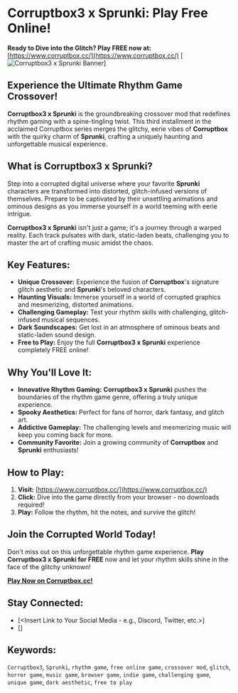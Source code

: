 # Corruptbox3 x Sprunki: Play Free Online!
**Ready to Dive into the Glitch? Play FREE now at:** [https://www.corruptbox.cc/](https://www.corruptbox.cc/)
[![Corruptbox3 x Sprunki Banner](https://data.gameflare.com/games/10531/a9HSkBI2rFHuEk-400-300.jpg)]

## Experience the Ultimate Rhythm Game Crossover!

**Corruptbox3 x Sprunki** is the groundbreaking crossover mod that redefines rhythm gaming with a spine-tingling twist. This third installment in the acclaimed Corruptbox series merges the glitchy, eerie vibes of **Corruptbox** with the quirky charm of **Sprunki**, crafting a uniquely haunting and unforgettable musical experience.



## What is Corruptbox3 x Sprunki?

Step into a corrupted digital universe where your favorite **Sprunki** characters are transformed into distorted, glitch-infused versions of themselves. Prepare to be captivated by their unsettling animations and ominous designs as you immerse yourself in a world teeming with eerie intrigue.

**Corruptbox3 x Sprunki** isn't just a game; it's a journey through a warped reality. Each track pulsates with dark, static-laden beats, challenging you to master the art of crafting music amidst the chaos.

## Key Features:

*   **Unique Crossover:** Experience the fusion of **Corruptbox**'s signature glitch aesthetic and **Sprunki**'s beloved characters.
*   **Haunting Visuals:** Immerse yourself in a world of corrupted graphics and mesmerizing, distorted animations.
*   **Challenging Gameplay:** Test your rhythm skills with challenging, glitch-infused musical sequences.
*   **Dark Soundscapes:** Get lost in an atmosphere of ominous beats and static-laden sound design.
*   **Free to Play:** Enjoy the full **Corruptbox3 x Sprunki** experience completely FREE online!

## Why You'll Love It:

*   **Innovative Rhythm Gaming:**  **Corruptbox3 x Sprunki** pushes the boundaries of the rhythm game genre, offering a truly unique experience.
*   **Spooky Aesthetics:** Perfect for fans of horror, dark fantasy, and glitch art.
*   **Addictive Gameplay:** The challenging levels and mesmerizing music will keep you coming back for more.
*   **Community Favorite:** Join a growing community of **Corruptbox** and **Sprunki** enthusiasts!

## How to Play:

1.  **Visit:** [https://www.corruptbox.cc/](https://www.corruptbox.cc/)
2.  **Click:** Dive into the game directly from your browser - no downloads required!
3.  **Play:** Follow the rhythm, hit the notes, and survive the glitch!

## Join the Corrupted World Today!

Don't miss out on this unforgettable rhythm game experience. **Play Corruptbox3 x Sprunki for FREE** now and let your rhythm skills shine in the face of the glitchy unknown!

[**Play Now on Corruptbox.cc!**](https://www.corruptbox.cc/)

## Stay Connected:

*   [<Insert Link to Your Social Media - e.g., Discord, Twitter, etc.>]
*   [<Insert Another Social Media Link>]

## Keywords:

`Corruptbox3`, `Sprunki`, `rhythm game`, `free online game`, `crossover mod`, `glitch`, `horror game`, `music game`, `browser game`, `indie game`, `challenging game`, `unique game`, `dark aesthetic`, `free to play`
